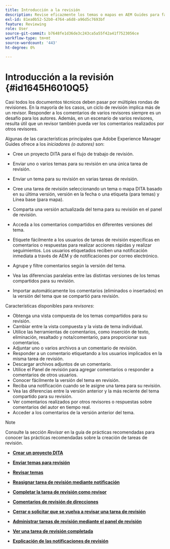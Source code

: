 ```yaml
---
title: Introducción a la revisión
description: Revise eficazmente los temas o mapas en AEM Guides para facilitar la evaluación del contenido. Conocer las funciones de los autores y revisores de AEM Guides.
exl-id: 81ea0b52-52b0-4764-a6d8-a96d5c7693bf
feature: Reviewing
role: User
source-git-commit: b7648fe1d36de3c243ca5a55f42a41f7523056ce
workflow-type: tm+mt
source-wordcount: '443'
ht-degree: 0%

---
```


# Introducción a la revisión {#id1645H6010Q5}

Casi todos los documentos técnicos deben pasar por múltiples rondas de revisiones. En la mayoría de los casos, un ciclo de revisión implica más de un revisor. Responder a los comentarios de varios revisores siempre es un desafío para los autores. Además, en un escenario de varios revisores, resulta útil que un revisor también pueda ver los comentarios realizados por otros revisores.

Algunas de las características principales que Adobe Experience Manager Guides ofrece a los *iniciadores \(o autores\)* son:

- Cree un proyecto DITA para el flujo de trabajo de revisión.
- Enviar uno o varios temas para su revisión en una única tarea de revisión.

- Enviar un tema para su revisión en varias tareas de revisión.

- Cree una tarea de revisión seleccionando un tema o mapa DITA basado en su última versión, versión en la fecha o una etiqueta \(para temas\) y Línea base \(para mapa\).

- Comparta una versión actualizada del tema para su revisión en el panel de revisión.

- Acceda a los comentarios compartidos en diferentes versiones del tema.
- Etiquete fácilmente a los usuarios de tareas de revisión específicas en comentarios o respuestas para realizar acciones rápidas y realizar seguimientos. Los usuarios etiquetados reciben una notificación inmediata a través de AEM y de notificaciones por correo electrónico.
- Agrupe y filtre comentarios según la versión del tema.

- Vea las diferencias paralelas entre las distintas versiones de los temas compartidos para su revisión.

- Importar automáticamente los comentarios \(eliminados o insertados\) en la versión del tema que se compartió para revisión.


Características disponibles para *revisores*:

- Obtenga una vista compuesta de los temas compartidos para su revisión.
- Cambiar entre la vista compuesta y la vista de tema individual.
- Utilice las herramientas de comentarios, como inserción de texto, eliminación, resaltado y nota/comentario, para proporcionar sus comentarios.
- Adjuntar uno o varios archivos a un comentario de revisión.
- Responder a un comentario etiquetando a los usuarios implicados en la misma tarea de revisión.
- Descargar archivos adjuntos de un comentario.
- Utilice el Panel de revisión para agregar comentarios o responder a comentarios de otros usuarios.
- Conocer fácilmente la versión del tema en revisión.
- Reciba una notificación cuando se le asigne una tarea para su revisión.
- Vea las diferencias entre la versión anterior y la más reciente del tema compartido para su revisión.
- Ver comentarios realizados por otros revisores o respuestas sobre comentarios del autor en tiempo real.
- Acceder a los comentarios de la versión anterior del tema.

>[!NOTE]
>
> Consulte la sección *Revisar* en la guía de prácticas recomendadas para conocer las prácticas recomendadas sobre la creación de tareas de revisión.

- **[Crear un proyecto DITA](authoring-create-dita-project.md)**

- **[Enviar temas para revisión](review-send-topics-for-review.md)**

- **[Revisar temas](review-topics.md)**

- **[Reasignar tarea de revisión mediante notificación](reassign-review-using-notification.md)**

- **[Completar la tarea de revisión como revisor](review-complete-review-tasks.md)**

- **[Comentarios de revisión de direcciones](review-address-review-comments.md)**

- **[Cerrar o solicitar que se vuelva a revisar una tarea de revisión](review-close-review-task.md)**

- **[Administrar tareas de revisión mediante el panel de revisión](review-manage-tasks-review-dashboard.md)**

- **[Ver una tarea de revisión completada](review-view-completed-task.md)**

- **[Explicación de las notificaciones de revisión](review-understanding-review-notifications.md)**

